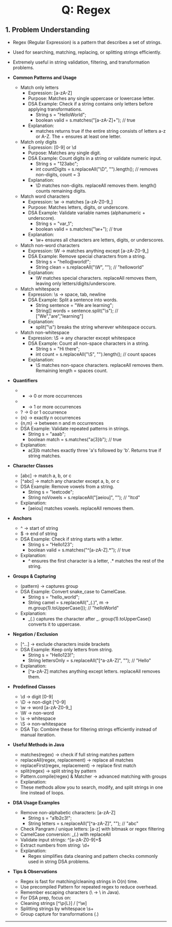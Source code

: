 <!-- #region Regex -->

<h1 style="text-align:center; font-size:2.5em; font-weight:bold;">Q: Regex</h1>

## 1. Problem Understanding

- Regex (Regular Expression) is a pattern that describes a set of strings.
- Used for searching, matching, replacing, or splitting strings efficiently.
- Extremely useful in string validation, filtering, and transformation problems.

- **Common Patterns and Usage**
    - Match only letters
      * Expression: [a-zA-Z]
      * Purpose: Matches any single uppercase or lowercase letter.
      * DSA Example: Check if a string contains only letters before applying transformations.
        * String s = "HelloWorld";
        * boolean valid = s.matches("[a-zA-Z]+"); // true
      * Explanation:
        * matches returns true if the entire string consists of letters a-z or A-Z. The + ensures at least one letter.
    - Match only digits
      * Expression: [0-9] or \\d
      * Purpose: Matches any single digit.
      * DSA Example: Count digits in a string or validate numeric input.
        * String s = "123abc";
        * int countDigits = s.replaceAll("\\D", "").length(); // removes non-digits, count = 3
      * Explanation:
        * \\D matches non-digits. replaceAll removes them. length() counts remaining digits.
    - Match word characters
      * Expression: \\w → matches [a-zA-Z0-9_]
      * Purpose: Matches letters, digits, or underscore.
      * DSA Example: Validate variable names (alphanumeric + underscore).
        * String s = "var_1";
        * boolean valid = s.matches("\\w+"); // true
      * Explanation:
        * \\w+ ensures all characters are letters, digits, or underscores.
    - Match non-word characters
      * Expression: \\W → matches anything except [a-zA-Z0-9_]
      * DSA Example: Remove special characters from a string.
        * String s = "hello@world!";
        * String clean = s.replaceAll("\\W", ""); // "helloworld"
      * Explanation:
        * \\W matches special characters. replaceAll removes them, leaving only letters/digits/underscore.
    - Match whitespace
      * Expression: \\s → space, tab, newline
      * DSA Example: Split a sentence into words.
        * String sentence = "We are learning";
        * String[] words = sentence.split("\\s"); // ["We","are","learning"]
      * Explanation:
        * split("\\s") breaks the string wherever whitespace occurs.
    - Match non-whitespace
      * Expression: \\S → any character except whitespace
      * DSA Example: Count all non-space characters in a string.
        * String s = "Hi there";
        * int count = s.replaceAll("\\S", "").length(); // count spaces
      * Explanation:
        * \\S matches non-space characters. replaceAll removes them. Remaining length = spaces count.

- **Quantifiers**
    - * → 0 or more occurrences
    - + → 1 or more occurrences
    - ? → 0 or 1 occurrence
    - {n} → exactly n occurrences
    - {n,m} → between n and m occurrences
    - DSA Example: Validate repeated patterns in strings.
      * String s = "aaab";
      * boolean match = s.matches("a{3}b"); // true
    - Explanation:
      * a{3}b matches exactly three 'a's followed by 'b'. Returns true if string matches.

- **Character Classes**
    - [abc] → match a, b, or c
    - [^abc] → match any character except a, b, or c
    - DSA Example: Remove vowels from a string.
      * String s = "leetcode";
      * String noVowels = s.replaceAll("[aeiou]", ""); // "ltcd"
    - Explanation:
      * [aeiou] matches vowels. replaceAll removes them.

- **Anchors**
    - ^ → start of string
    - $ → end of string
    - DSA Example: Check if string starts with a letter.
      * String s = "Hello123";
      * boolean valid = s.matches("^[a-zA-Z].*"); // true
    - Explanation:
      * ^ ensures the first character is a letter, .* matches the rest of the string.

- **Groups & Capturing**
    - (pattern) → captures group
    - DSA Example: Convert snake_case to CamelCase.
      * String s = "hello_world";
      * String camel = s.replaceAll("_(.)", m -> m.group(1).toUpperCase()); // "helloWorld"
    - Explanation:
      * _(.) captures the character after _. group(1).toUpperCase() converts it to uppercase.

- **Negation / Exclusion**
    - [^...] → exclude characters inside brackets
    - DSA Example: Keep only letters from string.
      * String s = "Hello123!";
      * String lettersOnly = s.replaceAll("[^a-zA-Z]", ""); // "Hello"
    - Explanation:
      * [^a-zA-Z] matches anything except letters. replaceAll removes them.

- **Predefined Classes**
    - \\d → digit [0-9]
    - \\D → non-digit [^0-9]
    - \\w → word [a-zA-Z0-9_]
    - \\W → non-word
    - \\s → whitespace
    - \\S → non-whitespace
    - DSA Tip: Combine these for filtering strings efficiently instead of manual iteration.

- **Useful Methods in Java**
    - matches(regex) → check if full string matches pattern
    - replaceAll(regex, replacement) → replace all matches
    - replaceFirst(regex, replacement) → replace first match
    - split(regex) → split string by pattern
    - Pattern.compile(regex) & Matcher → advanced matching with groups
    - Explanation:
    - These methods allow you to search, modify, and split strings in one line instead of loops.

- **DSA Usage Examples**
    - Remove non-alphabetic characters: [a-zA-Z]
      * String s = "a1b2c3!";
      * String letters = s.replaceAll("[^a-zA-Z]", ""); // "abc"
    - Check Pangram / unique letters: [a-z] with bitmask or regex filtering
    - CamelCase conversion: _(.) with replaceAll
    - Validate input strings: ^[a-zA-Z0-9]+$
    - Extract numbers from string: \\d+
    - Explanation:
      * Regex simplifies data cleaning and pattern checks commonly used in string DSA problems.

- **Tips & Observations**
    - Regex is fast for matching/cleaning strings in O(n) time.
    - Use precompiled Pattern for repeated regex to reduce overhead.
    - Remember escaping characters (\ → \\ in Java).
    - For DSA prep, focus on:
    - Cleaning strings [^\p{L}] / [^\w]
    - Splitting strings by whitespace \\s+
    - Group capture for transformations (.)
---

<!-- #endregion -->
